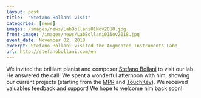 ```yaml
---
layout: post
title:  "Stefano Bollani visit"
categories: [news]
images: /images/news/LabBollani01Nov2018.jpg
front-image: /images/news/LabBollani01Nov2018.jpg
event_date: November 02, 2018
excerpt: Stefano Bollani visited the Augmented Instruments Lab!
url: http://stefanobollani.com/en
---
```


We invited the brilliant pianist and composer [Stefano Bollani](http://stefanobollani.com/en) to visit our lab. He answered the call! We spent a wonderful afternoon with him, showing our current projects (starting from the [MPR](http://instrumentslab.org/research/mrp.html) and [TouchKey](http://instrumentslab.org/research/touchkeys.html)). We received valuables feedback and support! We hope to welcome him back soon!
